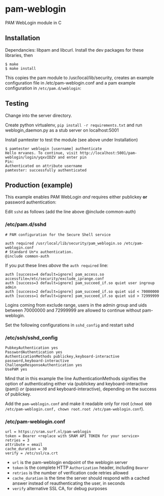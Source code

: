 # pam-weblogin
PAM WebLogin module in C

## Installation
Dependancies: libpam and libcurl. Install the dev packages for these libraries, then

```
$ make
$ make install
```
This copies the pam module to /usr/local/lib/security, creates an example configuration file in /etc/pam-weblogin.conf and a pam example configuration in ```/etc/pam.d/weblogin```:

## Testing
Change into the server directory.

Create python virtualenv, ```pip install -r requirements.txt``` and run weblogin_daemon.py as a stub server on localhost:5001

Install pamtester to test the module (see above under Installation)
```
$ pamtester weblogin [username] authenticate
Hello mrvanes. To continue, visit http://localhost:5001/pam-weblogin/login/yqxvIDZV and enter pin
Pin:
Authenticated on attribute username
pamtester: successfully authenticated
```

## Production (example)
This example enables PAM WebLogin *and* requires either publickey **or** password authentication:

Edit `sshd` as follows (add the line above @include common-auth)
### /etc/pam.d/sshd
```
# PAM configuration for the Secure Shell service

auth required /usr/local/lib/security/pam_weblogin.so /etc/pam-weblogin.conf
# Standard Un*x authentication.
@include common-auth
```

If you put these lines *above* the `auth required` line:
```
auth [success=4 default=ignore] pam_access.so accessfile=/etc/security/exclude_iprange.conf
auth [success=3 default=ignore] pam_succeed_if.so quiet user ingroup admin
auth [success=2 default=ignore] pam_succeed_if.so quiet uid < 70000000
auth [success=1 default=ignore] pam_succeed_if.so quiet uid > 72999999
```
Logins coming from exclude range, users in the admin group and uids between 70000000 and 72999999 are allowed to continue without pam-weblogin.

Set the following configurations in `sshd_config` and restart sshd
### /etc/ssh/sshd_config
```
PubkeyAuthentication yes
PasswordAuthentication yes
AuthenticationMethods publickey,keyboard-interactive password,keyboard-interactive
ChallengeResponseAuthentication yes
UsePAM yes
```

Mind that in this example the line AuthenticationMethods signifies the option of authenticating either via (publickey and keyboard-interactive (pam)) *or* (password and keyboard-interactive), depending on the success of publickey.

Add the `pam-weblogin.conf` and make it readable only for root (`chmod 600 /etc/pam-weblogin.conf, chown root.root /etc/pam-weblogin.conf`).
### /etc/pam-weblogin.conf
```
url = https://sram.surf.nl/pam-weblogin
token = Bearer <replace with SRAM API TOKEN for your service>
retries = 3
attribute = email
cache_duration = 30
verify = /etc/ssl/ca.crt
```
- `url` is the pam-weblogin endpoint of the weblogin server
- `token` is the complete HTTP `Authorization` header, including `Bearer`
- `retries` is the number of verification code retries allowed
- `cache_duration` is the time the server should respond with a cached answer instead of reauthenticating the user, in seconds
- `verify` alternative SSL CA, for debug purposes
